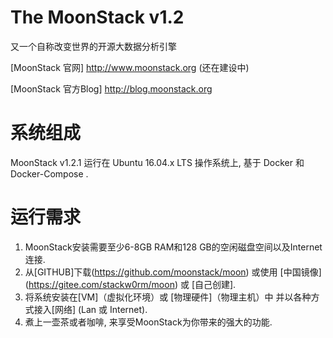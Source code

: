 # The MoonStack v1.2

又一个自称改变世界的开源大数据分析引擎

[MoonStack 官网] http://www.moonstack.org (还在建设中)

[MoonStack 官方Blog] http://blog.moonstack.org 

# 系统组成

MoonStack v1.2.1 运行在 Ubuntu 16.04.x LTS 操作系统上, 基于 Docker 和 Docker-Compose .

# 运行需求

1. MoonStack安装需要至少6-8GB RAM和128 GB的空闲磁盘空间以及Internet连接.
2. 从[GITHUB]下载(https://github.com/moonstack/moon) 或使用 [中国镜像] (https://gitee.com/stackw0rm/moon) 或 [自己创建].
3. 将系统安装在[VM]（虚拟化环境）或 [物理硬件]（物理主机）中 并以各种方式接入[网络] (Lan 或 Internet).
4. 煮上一壶茶或者咖啡, 来享受MoonStack为你带来的强大的功能.
